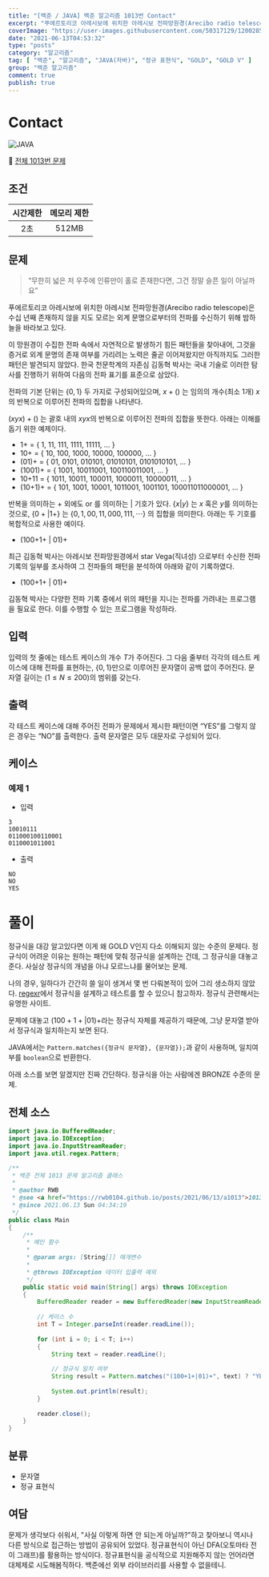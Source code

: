 ```yaml
---
title: "[백준 / JAVA] 백준 알고리즘 1013번 Contact"
excerpt: "푸에르토리코 아레시보에 위치한 아레시보 전파망원경(Arecibo radio telescope)은 수십 년째 존재하지 않을 지도 모르는 외계 문명으로부터의 전파를 수신하기 위해 밤하늘을 바라보고 있다. 이 망원경이 수집한 전파 속에서 자연적으로 발생하기 힘든 패턴들을 찾아내어, 그것을 증거로 외계 문명의 존재 여부를 가리려는 노력은 줄곧 이어져왔지만 아직까지도 그러한 패턴은 발견되지 않았다. 한국 천문학계의 자존심 김동혁 박사는 국내 기술로 이러한 탐사를 진행하기 위하여 다음의 전파 표기를 표준으로 삼았다."
coverImage: "https://user-images.githubusercontent.com/50317129/120028591-d5ece480-c02f-11eb-88f0-e14fc647dd81.png"
date: "2021-06-13T04:53:32"
type: "posts"
category: "알고리즘"
tag: [ "백준", "알고리즘", "JAVA(자바)", "정규 표현식", "GOLD", "GOLD V" ]
group: "백준 알고리즘"
comment: true
publish: true
---
```


# Contact

![JAVA](https://shields.io/badge/java-JDK%2014-lightgray?logo=java&style=plastic&logoColor=white&labelColor=orange)

🔗 [전체 1013번 문제](https://www.acmicpc.net/problem/1013)

## 조건

| 시간제한 | 메모리 제한 |
| :------: | :---------: |
|   2초    |    512MB    |

## 문제

> “무한히 넓은 저 우주에 인류만이 홀로 존재한다면, 그건 정말 슬픈 일이 아닐까요”

푸에르토리코 아레시보에 위치한 아레시보 전파망원경(Arecibo radio telescope)은 수십 년째 존재하지 않을 지도 모르는 외계 문명으로부터의 전파를 수신하기 위해 밤하늘을 바라보고 있다.

이 망원경이 수집한 전파 속에서 자연적으로 발생하기 힘든 패턴들을 찾아내어, 그것을 증거로 외계 문명의 존재 여부를 가리려는 노력은 줄곧 이어져왔지만 아직까지도 그러한 패턴은 발견되지 않았다. 한국 천문학계의 자존심 김동혁 박사는 국내 기술로 이러한 탐사를 진행하기 위하여 다음의 전파 표기를 표준으로 삼았다.

전파의 기본 단위는 $\{ 0 , 1 \}$ 두 가지로 구성되어있으며, $x+ (  )$ 는 임의의 개수(최소 1개) $x$의 반복으로 이루어진 전파의 집합을 나타낸다.

$(xyx)+ (  )$ 는 괄호 내의 $xyx$의 반복으로 이루어진 전파의 집합을 뜻한다. 아래는 이해를 돕기 위한 예제이다.

* 1+ = { 1, 11, 111, 1111, 11111, … }
* 10+ = { 10, 100, 1000, 10000, 100000, … }
* (01)+ = { 01, 0101, 010101, 01010101, 0101010101, … }
* (1001)+ = { 1001, 10011001, 100110011001, … }
* 10+11 = { 1011, 10011, 100011, 1000011, 10000011, … }
* (10+1)+ = { 101, 1001, 10001, 1011001, 1001101, 100011011000001, … }

반복을 의미하는 + 외에도 or 를 의미하는 $|$ 기호가 있다. $\{ x | y \}$ 는 $x$ 혹은 $y$를 의미하는 것으로, $\{ 0+ | 1+ \}$ 는 $\{ 0 , 1 , 00 , 11 , 000 , 111 , \dotsm \}$ 의 집합을 의미한다. 아래는 두 기호를 복합적으로 사용한 예이다.

* (100+1+ | 01)+

최근 김동혁 박사는 아레시보 전파망원경에서 star Vega(직녀성) 으로부터 수신한 전파 기록의 일부를 조사하여 그 전파들의 패턴을 분석하여 아래와 같이 기록하였다.

* (100+1+ | 01)+

김동혁 박사는 다양한 전파 기록 중에서 위의 패턴을 지니는 전파를 가려내는 프로그램을 필요로 한다. 이를 수행할 수 있는 프로그램을 작성하라.

## 입력

입력의 첫 줄에는 테스트 케이스의 개수 $T$가 주어진다. 그 다음 줄부터 각각의 테스트 케이스에 대해 전파를 표현하는, $\{ 0, 1 \}$만으로 이루어진 문자열이 공백 없이 주어진다. 문자열 길이는 $(1 ≤ N ≤ 200)$의 범위를 갖는다.

## 출력

각 테스트 케이스에 대해 주어진 전파가 문제에서 제시한 패턴이면 “YES”를 그렇지 않은 경우는 “NO”를 출력한다. 출력 문자열은 모두 대문자로 구성되어 있다.

## 케이스

### 예제 1

+ 입력

``` tc
3
10010111
011000100110001
0110001011001
```

+ 출력

``` tc
NO
NO
YES
```

# 풀이

정규식을 대강 알고있다면 이게 왜 <span class="amber-A400">GOLD V</span>인지 다소 이해되지 않는 수준의 문제다. 정규식이 어려운 이유는 원하는 패턴에 맞춰 정규식을 설계하는 건데, 그 정규식을 대놓고 준다. 사실상 정규식의 개념을 아냐 모르느냐를 물어보는 문제.

나의 경우, 일하다가 간간히 쓸 일이 생겨서 몇 번 다뤄본적이 있어 그리 생소하지 않았다. [regexr](https://regexr.com/)에서 정규식을 설계하고 테스트를 할 수 있으니 참고하자. 정규식 관련해서는 유명한 사이트.

문제에 대놓고 $(100+1+ | 01)+$라는 정규식 자체를 제공하기 때문에, 그냥 문자열 받아서 정규식과 일치하는지 보면 된다.

JAVA에서는 `Pattern.matches({정규식 문자열}, {문자열});`과 같이 사용하며, 일치여부를 `boolean`으로 반환한다.

아래 소스를 보면 알겠지만 진짜 간단하다. 정규식을 아는 사람에겐 <span class="brown-500">BRONZE</span> 수준의 문제.

## 전체 소스

``` java
import java.io.BufferedReader;
import java.io.IOException;
import java.io.InputStreamReader;
import java.util.regex.Pattern;

/**
 * 백준 전체 1013 문제 알고리즘 클래스
 *
 * @author RWB
 * @see <a href="https://rwb0104.github.io/posts/2021/06/13/a1013">1013 풀이</a>
 * @since 2021.06.13 Sun 04:34:19
 */
public class Main
{
	/**
	 * 메인 함수
	 *
	 * @param args: [String[]] 매개변수
	 *
	 * @throws IOException 데이터 입출력 예외
	 */
	public static void main(String[] args) throws IOException
	{
		BufferedReader reader = new BufferedReader(new InputStreamReader(System.in));
		
		// 케이스 수
		int T = Integer.parseInt(reader.readLine());
		
		for (int i = 0; i < T; i++)
		{
			String text = reader.readLine();
			
			// 정규식 일치 여부
			String result = Pattern.matches("(100+1+|01)+", text) ? "YES" : "NO";
			
			System.out.println(result);
		}
		
		reader.close();
	}
}
```

## 분류

* 문자열
* 정규 표현식

## 여담

문제가 생각보다 쉬워서, "사실 이렇게 하면 안 되는게 아닐까?"하고 찾아보니 역시나 다른 방식으로 접근하는 방법이 공유되어 있었다. 정규표현식이 아닌 DFA(오토마타 전이 그래프)를 활용하는 방식이다. 정규표현식을 공식적으로 지원해주지 않는 언어라면 대체제로 시도해봄직하다. 백준에선 외부 라이브러리를 사용할 수 없을테니.
